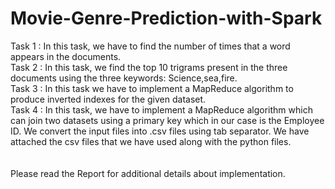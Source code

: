 # Movie-Genre-Prediction-with-Spark
  Task 1 : In this task, we have to find the number of times that a word appears in the documents. <br />
  Task 2 : In this task, we find the top 10 trigrams present in the three documents using the three keywords: Science,sea,fire.<br />
Task 3 : In this task we have to implement a MapReduce algorithm to produce inverted indexes for the given dataset.<br />
Task 4 : In this task, we have to implement a MapReduce algorithm which can join two datasets using a primary key which in our case is the Employee ID. We convert the input files into .csv files using tab separator. We have attached the csv files that we have used along with the python files.<br />
<br />
<br />
Please read the Report for additional details about implementation.

